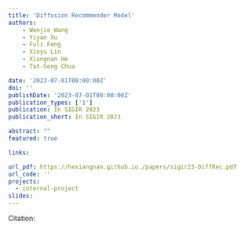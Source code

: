 ```yaml
---
title: 'Diffusion Recommender Model'
authors:
	- Wenjie Wang
	- Yiyan Xu
	- Fuli Feng
	- Xinyu Lin
	- Xiangnan He 
	- Tat-Seng Chua

date: '2023-07-01T00:00:00Z'
doi: ''
publishDate: '2023-07-01T00:00:00Z'
publication_types: ['1']
publication: In SIGIR 2023 
publication_short: In SIGIR 2023 

abstract: ""
featured: true

links:

url_pdf: https://hexiangnan.github.io./papers/sigir23-DiffRec.pdf
url_code: ''
projects:
  - internal-project
slides:
---
```




Citation:
